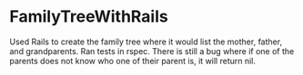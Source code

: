 # FamilyTreeWithRails

Used Rails to create the family tree where it would list the mother, father, and grandparents.
Ran tests in rspec. 
There is still a bug where if one of the parents does not know who one of their parent is, it will return nil.
